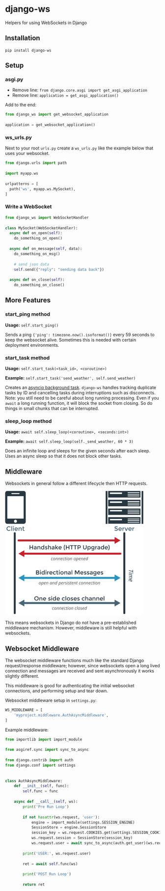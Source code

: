 # django-ws

Helpers for using WebSockets in Django

## Installation

`pip install django-ws`

## Setup

### asgi.py

- Remove line: `from django.core.asgi import get_asgi_application`
- Remove line: `application = get_asgi_application()`

Add to the end:

```python
from django_ws import get_websocket_application

application = get_websocket_application()
```

### ws_urls.py

Next to your root `urls.py` create a `ws_urls.py` like the example below that uses your websocket.

```python
from django.urls import path

import myapp.ws

urlpatterns = [
  path('ws', myapp.ws.MySocket),
]
```

### Write a WebSocket

```python
from django_ws import WebSocketHandler

class MySocket(WebSocketHandler):
  async def on_open(self):
    do_something_on_open()

  async def on_message(self, data):
    do_something_on_msg()

    # send json data
    self.send({"reply": "sending data back"})

  async def on_close(self):
    do_something_on_close()
```

## More Features

### start_ping method

**Usage:** `self.start_ping()`

Sends a ping `{'ping': timezone.now().isoformat()}` every 59 seconds to keep the websocket alive. Sometimes this is needed with certain deployment environments.

### start_task method

**Usage:** `self.start_task(<task_id>, <coroutine>)`

**Example:** `self.start_task('send_weather', self.send_weather)`

Creates an [asyncio background task](https://docs.python.org/3/library/asyncio-task.html#creating-tasks). `django-ws` handles tracking duplicate tasks by ID and cancelling tasks during interruptions such as disconnects. Note: you still need to be careful about long running processing. Even if you `await` a long running function, it will block the socket from closing. So do things in small chunks that can be interrupted.

### sleep_loop method

**Usage:** `await self.sleep_loop(<coroutine>, <seconds:int>)`

**Example:** `await self.sleep_loop(self._send_weather, 60 * 3)`

Does an infinite loop and sleeps for the given seconds after each sleep. Uses an async sleep so that it does not block other tasks.

## Middleware

Websockets in general follow a different lifecycle then HTTP requests.

![websocket sequence](https://raw.githubusercontent.com/pizzapanther/django-ws/main/websocket-sequence.png)

This means websockets in Django do not have a pre-established middleware mechanism. However, middleware is still helpful with websockets.

## Websocket Middleware

The websocket middleware functions much like the standard Django request/response middleware; however, since websockets open a long lived connection and messages are received and sent asynchronously it works slightly different.

This middleware is good for authenticating the initial websocket connections, and performing setup and tear down.

Websocket middleware setup in `settings.py`:

```python
WS_MIDDLEWARE = [
    'myproject.middleware.AuthAsyncMiddleware',
]
```

Example middleware:

```python
from importlib import import_module

from asgiref.sync import sync_to_async

from django.contrib import auth
from django.conf import settings


class AuthAsyncMiddleware:
    def __init__(self, func):
        self.func = func

    async def __call__(self, ws):
        print('Pre Run Loop')

        if not hasattr(ws.request, 'user'):
            engine = import_module(settings.SESSION_ENGINE)
            SessionStore = engine.SessionStore
            session_key = ws.request.COOKIES.get(settings.SESSION_COOKIE_NAME)
            ws.request.session = SessionStore(session_key)
            ws.request.user = await sync_to_async(auth.get_user)(ws.request)

        print('USER:', ws.request.user)

        ret = await self.func(ws)

        print('POST Run Loop')

        return ret
```

